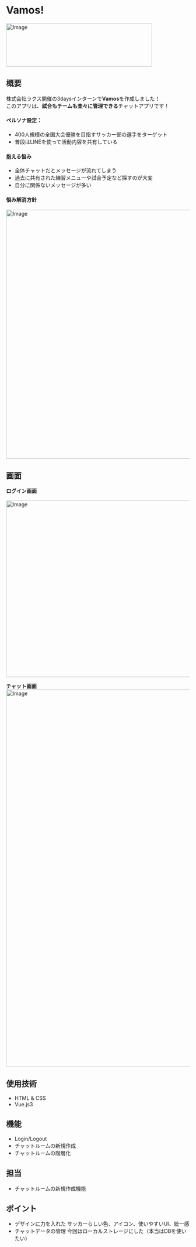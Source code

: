 # Vamos!

<img width="400" height="118" alt="Image" src="https://github.com/user-attachments/assets/d3f35aa4-e851-43d3-982a-88ed3b75311a" />

## 概要
株式会社ラクス開催の3daysインターンで**Vamos**を作成しました！<br>
このアプリは、**試合もチームも楽々に管理できる**チャットアプリです！

#### ペルソナ設定：
- 400人規模の全国大会優勝を目指すサッカー部の選手をターゲット
- 普段はLINEを使って活動内容を共有している
#### 抱える悩み
- 全体チャットだとメッセージが流れてしまう
- 過去に共有された練習メニューや試合予定など探すのが大変
- 自分に関係ないメッセージが多い

#### 悩み解消方針
<img width="1342" height="680" alt="Image" src="https://github.com/user-attachments/assets/d3c78f0f-3819-47bf-b0e2-fba44975ed52" />

## 画面

**ログイン画面**  
<br>
<img width="700" height="482" alt="Image" src="https://github.com/user-attachments/assets/cd5a6cb6-b6b6-4818-83fa-5aa983f42441" />

**チャット画面**
<br>
<img width="1910" height="1030" alt="Image" src="https://github.com/user-attachments/assets/5ec2eb7d-63b8-440a-8d87-3371a6d91bab" />

## 使用技術
- HTML & CSS
- Vue.js3

## 機能
- Login/Logout
- チャットルームの新規作成
- チャットルームの階層化

## 担当
- チャットルームの新規作成機能

## ポイント
- デザインに力を入れた
  サッカーらしい色、アイコン、使いやすいUI、統一感
- チャットデータの管理
  今回はローカルストレージにした（本当はDBを使いたい）

